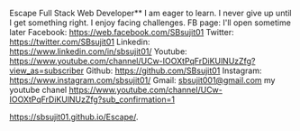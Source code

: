 Escape
Full Stack Web Developer** I am eager to learn.
I never give up until I get something right.
I enjoy facing challenges. FB page:
I'll open sometime later Facebook: https://web.facebook.com/SBsujit01 Twitter: https://twitter.com/SBsujit01 Linkedin: https://www.linkedin.com/in/sbsujit01/ Youtube: https://www.youtube.com/channel/UCw-IOOXtPqFrDiKUlNUzZfg?view_as=subscriber Github: https://github.com/SBsujit01 Instagram: https://www.instagram.com/sbsujit01/ Gmail: sbsujit001@gmail.com  my youtube chanel https://www.youtube.com/channel/UCw-IOOXtPqFrDiKUlNUzZfg?sub_confirmation=1


https://sbsujit01.github.io/Escape/.
